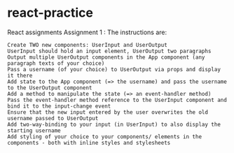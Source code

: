 # react-practice
React assignments
Assignment 1 : The instructions are:

	Create TWO new components: UserInput and UserOutput
	UserInput should hold an input element, UserOutput two paragraphs
	Output multiple UserOutput components in the App component (any paragraph texts of your choice)
	Pass a username (of your choice) to UserOutput via props and display it there
	Add state to the App component (=> the username) and pass the username to the UserOutput component
	Add a method to manipulate the state (=> an event-handler method)
	Pass the event-handler method reference to the UserInput component and bind it to the input-change event
	Ensure that the new input entered by the user overwrites the old username passed to UserOutput
	Add two-way-binding to your input (in UserInput) to also display the starting username
	Add styling of your choice to your components/ elements in the components - both with inline styles and stylesheets
